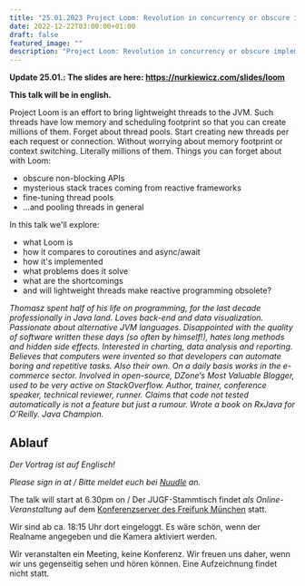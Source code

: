 ```yaml
---
title: "25.01.2023 Project Loom: Revolution in concurrency or obscure implementation detail?"
date: 2022-12-22T03:00:00+01:00
draft: false
featured_image: ""
description: "Project Loom: Revolution in concurrency or obscure implementation detail?"
---
```


**Update 25.01.: The slides are here: https://nurkiewicz.com/slides/loom**

**This talk will be in english.**

Project Loom is an effort to bring lightweight threads to the JVM. Such threads have low memory and scheduling footprint so that you can create millions of them. Forget about thread pools. Start creating new threads per each request or connection. Without worrying about memory footprint or context switching. Literally millions of them. Things you can forget about with Loom:

* obscure non-blocking APIs
* mysterious stack traces coming from reactive frameworks
* fine-tuning thread pools
* ...and pooling threads in general

In this talk we'll explore:

* what Loom is
* how it compares to coroutines and async/await
* how it's implemented
* what problems does it solve
* what are the shortcomings
* and will lightweight threads make reactive programming obsolete?

_Thomasz spent half of his life on programming, for the last decade professionally in Java land. Loves back-end and data visualization. Passionate about alternative JVM languages. Disappointed with the quality of software written these days (so often by himself!), hates long methods and hidden side effects. Interested in charting, data analysis and reporting. Believes that computers were invented so that developers can automate boring and repetitive tasks. Also their own. On a daily basis works in the e-commerce sector. Involved in open-source, DZone’s Most Valuable Blogger, used to be very active on StackOverflow. Author, trainer, conference speaker, technical reviewer, runner. Claims that code not tested automatically is not a feature but just a rumour. Wrote a book on RxJava for O’Reilly. Java Champion._

## Ablauf 

_Der Vortrag ist auf Englisch!_

_Please sign in at / Bitte meldet euch bei [Nuudle](https://nuudel.digitalcourage.de/jgLzr3kVWhtHLRDC) an._

The talk will start at 6.30pm on / 
Der JUGF-Stammtisch findet _als Online-Veranstaltung_ auf dem [Konferenzserver des Freifunk München](https://meet.ffmuc.net/jugfmeeting) statt.

Wir sind ab ca. 18:15 Uhr dort eingeloggt. Es wäre schön, wenn der Realname angegeben und die Kamera aktiviert werden.

Wir veranstalten ein Meeting, keine Konferenz. Wir freuen uns daher, wenn wir uns gegenseitig sehen und hören können.
Eine Aufzeichnung findet nicht statt.